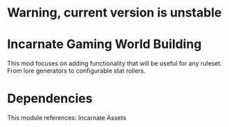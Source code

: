 # Warning, current version is unstable
# Incarnate Gaming World Building
This mod focuses on adding functionality that will be useful for any ruleset. From lore generators to configurable stat rollers.

# Dependencies
This module references:
Incarnate Assets